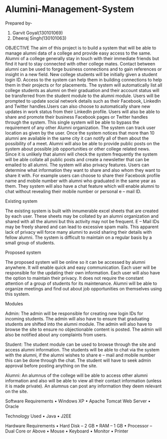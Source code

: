 # Alumini-Management-System
Prepared by- 
1. Garvit Goyal(130101069)
2. Dheeraj Singh(130101063)

OBJECTIVE
	The aim of this project is to build a system that will be able to manage alumni data of a college and provide easy access to the same. Alumni of a college generally stay in touch with their immediate friends but find it hard to stay connected with other college mates. Contact between alumni can be used to forge business connections and to gain references or insight in a new field.
	New college students will be initially given a student login ID. Access to the system can help them in building connections to help them in their projects or for placements.
	The system will automatically list all college students as alumni on their graduation and their account status will be transferred from the student module to the alumni module. Users will be prompted to update social network details such as their Facebook, LinkedIn and Twitter handles.Users can also choose to automatically share new updates in work status from their LinkedIn profile. Users will also be able to share and promote their business Facebook pages or Twitter handles through the system.
	This single system will be able to bypass the requirement of any other Alumni organization. The system can track user location as given by the user. Once the system notices that more than 10 alumni are available in the same city it can notify all of them about the possibility of a meet.
	Alumni will also be able to provide public posts on the system about possible job opportunities or other college related news. Since it is unlikely that alumni will check the system frequently the system will be able collate all public posts and create a newsletter that can be emailed to all alumni.
	The system will also privacy features. Users can determine what information they want to share and also whom they want to share it with. For example users can choose to share their Facebook profile name and mobile number with alumni who graduated in the same year as them. They system will also have a chat feature which will enable alumni to chat without revealing their mobile number or personal e – mail ID.

Existing system
	
  The existing system is built with innumerable excel sheets that are created by each user. These sheets may be collated by an alumni organization and shared with all the alumni but this activity may not be frequent. E – Mail IDs may be freely shared and can lead to excessive spam mails. This apparent lack of privacy will force many alumni to avoid sharing their details with fellow alumni. The system is difficult to maintain on a regular basis by a small group of students.

Proposed system
	
  The proposed system will be online so it can be accessed by alumni anywhere. It will enable quick and easy communication. Each user will be responsible for the updating their own information. Each user will also have the option to maintain their privacy. It does not require the constant attention of a group of students for its maintenance. Alumni will be able to organize meetings and find out about job opportunities on themselves using this system.

Modules

Admin: The admin will be responsible for creating new login IDs for incoming students. The admin will also have to ensure that graduating students are shifted into the alumni module. The admin will also have to browse the site to ensure no objectionable content is posted. The admin will also be notified about any complaints from users.

Student: The student module can be used to browse through the site and access alumni information. The students will be able to chat via the system with the alumni, if the alumni wishes to share e – mail and mobile number this can be done through the chat. The student will have to seek admin approval before posting anything on the site.

Alumni: An alumnus of the college will be able to access other alumni information and also will be able to view all their contact information (unless it is made private). An alumnus can post any information they deem relevant on the site.

Software Requirements
•	Windows XP
•	Apache Tomcat Web Server
•	Oracle

Technology Used
•	Java
•	J2EE

Hardware Requirements
•	Hard Disk – 2 GB
•	RAM – 1 GB
•	Processor – Dual Core or Above
•	Mouse
•	Keyboard
•	Monitor
•	Printer



